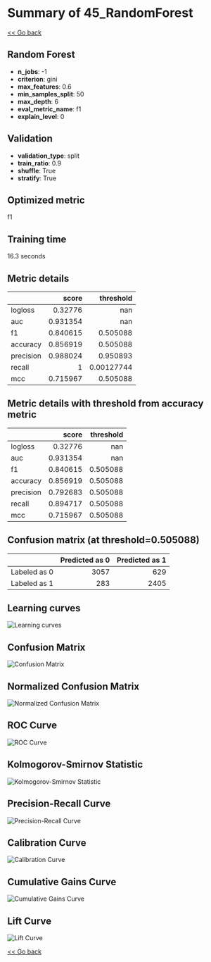 # Summary of 45_RandomForest

[<< Go back](../README.md)


## Random Forest
- **n_jobs**: -1
- **criterion**: gini
- **max_features**: 0.6
- **min_samples_split**: 50
- **max_depth**: 6
- **eval_metric_name**: f1
- **explain_level**: 0

## Validation
 - **validation_type**: split
 - **train_ratio**: 0.9
 - **shuffle**: True
 - **stratify**: True

## Optimized metric
f1

## Training time

16.3 seconds

## Metric details
|           |    score |    threshold |
|:----------|---------:|-------------:|
| logloss   | 0.32776  | nan          |
| auc       | 0.931354 | nan          |
| f1        | 0.840615 |   0.505088   |
| accuracy  | 0.856919 |   0.505088   |
| precision | 0.988024 |   0.950893   |
| recall    | 1        |   0.00127744 |
| mcc       | 0.715967 |   0.505088   |


## Metric details with threshold from accuracy metric
|           |    score |   threshold |
|:----------|---------:|------------:|
| logloss   | 0.32776  |  nan        |
| auc       | 0.931354 |  nan        |
| f1        | 0.840615 |    0.505088 |
| accuracy  | 0.856919 |    0.505088 |
| precision | 0.792683 |    0.505088 |
| recall    | 0.894717 |    0.505088 |
| mcc       | 0.715967 |    0.505088 |


## Confusion matrix (at threshold=0.505088)
|              |   Predicted as 0 |   Predicted as 1 |
|:-------------|-----------------:|-----------------:|
| Labeled as 0 |             3057 |              629 |
| Labeled as 1 |              283 |             2405 |

## Learning curves
![Learning curves](learning_curves.png)
## Confusion Matrix

![Confusion Matrix](confusion_matrix.png)


## Normalized Confusion Matrix

![Normalized Confusion Matrix](confusion_matrix_normalized.png)


## ROC Curve

![ROC Curve](roc_curve.png)


## Kolmogorov-Smirnov Statistic

![Kolmogorov-Smirnov Statistic](ks_statistic.png)


## Precision-Recall Curve

![Precision-Recall Curve](precision_recall_curve.png)


## Calibration Curve

![Calibration Curve](calibration_curve_curve.png)


## Cumulative Gains Curve

![Cumulative Gains Curve](cumulative_gains_curve.png)


## Lift Curve

![Lift Curve](lift_curve.png)



[<< Go back](../README.md)
